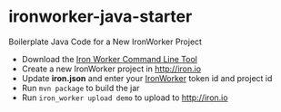 # ironworker-java-starter

Boilerplate Java Code for a New IronWorker Project

- Download the [Iron Worker Command Line Tool](http://dev.iron.io/worker/reference/cli/)
- Create a new IronWorker project in http://iron.io
- Update **iron.json** and enter your [IronWorker](http://www.iron.io/worker) token id and project id
- Run `mvn package` to build the jar
- Run `iron_worker upload demo` to upload to http://iron.io
